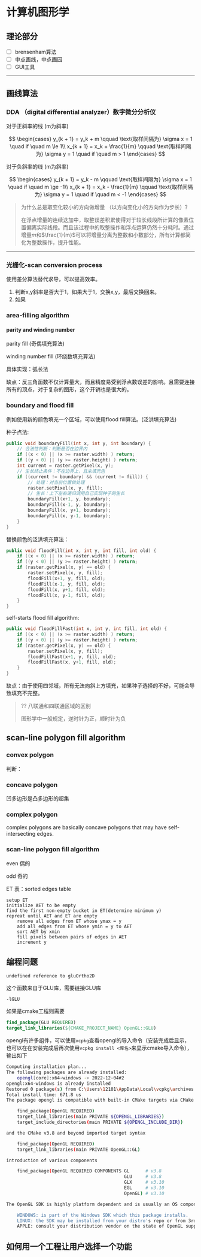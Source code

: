 # 计算机图形学

## 理论部分

- [ ] brensenham算法
- [ ] 中点画线，中点画园
- [ ] GUI工具

---

## 画线算法

### DDA （digital differential analyzer）数字微分分析仪

对于正斜率的线 (m为斜率)

$$
\begin{cases}
y_{k + 1} = y_k + m \qquad \text{取样间隔为} \sigma x = 1 \quad if \quad m \le  1\\
x_{k + 1} = x_k + \frac{1}{m} \qquad \text{取样间隔为} \sigma y = 1 \quad if \quad m > 1
\end{cases}
$$

对于负斜率的线 (m为斜率)

$$
\begin{cases}
y_{k + 1} = y_k - m \qquad \text{取样间隔为} \sigma x = 1 \quad if \quad m \ge  -1\\
x_{k + 1} = x_k - \frac{1}{m} \qquad \text{取样间隔为} \sigma y = 1 \quad if \quad m < -1
\end{cases}
$$

> 为什么总是取变化较小的方向做增量 （以方向变化小的方向作为步长）?
>
> 在浮点增量的连续迭加中，取整误差积累使得对于较长线段所计算的像素位置偏离实际线段。而且该过程中的取整操作和浮点运算仍然十分耗时。通过增量$m$和$\frac{1}{m}$可以将增量分离为整数和小数部分，所有计算都简化为整数操作，提升性能。

---

### 光栅化-scan conversion process

使用差分算法替代求导，可以提高效率。

1. 判断x,y斜率是否大于1，如果大于1，交换x,y，最后交换回来。
2. 如果

### area-filling algorithm

#### parity and winding number

parity fill (奇偶填充算法)

winding number fill (环绕数填充算法)

具体实现：弧长法

缺点：反三角函数不仅计算量大，而且精度易受到浮点数误差的影响。且需要连接所有的顶点，对于复杂的图形，这个开销也是很大的。

### boundary and flood fill

例如使用新的颜色填充一个区域，可以使用flood fill算法。(泛洪填充算法)

种子点法:

```C++
public void boundaryFill(int x, int y, int boundary) {
    // 合法性判断：判断是否在边界内
    if ((x < 0) || (x >= raster.width) ) return;
    if ((y < 0) || (y >= raster.height) ) return;
    int current = raster.getPixel(x, y);
    // 生长终止条件：不在边界上，且未填充色
    if ((current != boundary) && (current != fill)) {
        // 处理：对当前位置做处理
        raster.setPixel(x, y, fill);
        // 生长：上下左右递归调用自己实现种子的生长
        boundaryFill(x+1, y, boundary);
        boundaryFill(x-1, y, boundary);
        boundaryFill(x, y+1, boundary);
        boundaryFill(x, y-1, boundary);
    }
}
```

替换颜色的泛洪填充算法：

```C++
public void floodFill(int x, int y, int fill, int old) {
    if ((x < 0) || (x >= raster.width) ) return;
    if ((y < 0) || (y >= raster.height) ) return;
    if (raster.getPixel(x, y) == old) {
        raster.setPixel(x, y, fill);
        floodFill(x+1, y, fill, old);
        floodFill(x-1, y, fill, old);
        floodFill(x, y+1, fill, old);
        floodFill(x, y-1, fill, old);
    }
}
```

self-starts flood fill algorithm:

```C++
public void floodFillFast(int x, int y, int fill, int old) {
    if ((x < 0) || (x >= raster.width) ) return;
    if ((y < 0) || (y >= raster.height) ) return;
    if (raster.getPixel(x, y) == old) {
        raster.setPixel(x, y, fill);
        floodFillFast(x+1, y, fill, old);
        floodFillFast(x, y+1, fill, old);
    }
}
```

缺点：由于使用四邻域，所有无法向斜上方填充，如果种子选择的不好，可能会导致填充不完整。

> ?? 八联通和四联通区域的区别
>
> 图形学中一般规定，逆时针为正，顺时针为负

## scan-line polygon fill algorithm

### convex polygon

判断：

### concave polygon

凹多边形是凸多边形的超集

### complex polygon

complex polygons are basically concave polygons that may have self-intersecting edges.

### scan-line polygon fill algorithm

even 偶的

odd 奇的 

ET 表：sorted edges table

```pseudocode
setup ET
initialize AET to be empty
find the first non-empty bucket in ET(determine minimum y)
repreat until AET and ET are empty
    remove all edges from ET whose ymax = y
    add all edges from ET whose ymin = y to AET
    sort AET by xmin
    fill pixels between pairs of edges in AET
    increment y
```

## 编程问题

`undefined reference to gluOrtho2D`

这个函数来自于GLU库，需要链接GLU库

`-lGLU`

如果是cmake工程则需要

```cmake
find_package(GLU REQUIRED)
target_link_libraries(${CMAKE_PROJECT_NAME} OpenGL::GLU)
```

opengl有许多组件，可以使用`vcpkg`查看opengl的导入命令（安装完成后显示，也可以在在安装完成后再次使用`vcpkg install <库名>`来显示cmake导入命令），输出如下

```bash
Computing installation plan...
The following packages are already installed:
    opengl[core]:x64-windows -> 2022-12-04#2
opengl:x64-windows is already installed
Restored 0 package(s) from C:\Users\12101\AppData\Local\vcpkg\archives in 154.3 us. Use --debug to see more details.
Total install time: 671.8 us
The package opengl is compatible with built-in CMake targets via CMake v3.7 and prior syntax

    find_package(OpenGL REQUIRED)
    target_link_libraries(main PRIVATE ${OPENGL_LIBRARIES})
    target_include_directories(main PRIVATE ${OPENGL_INCLUDE_DIR})

and the CMake v3.8 and beyond imported target syntax

    find_package(OpenGL REQUIRED)
    target_link_libraries(main PRIVATE OpenGL::GL)

introduction of various components

    find_package(OpenGL REQUIRED COMPONENTS GL      # v3.8
                                            GLU     # v3.8
                                            GLX     # v3.10
                                            EGL     # v3.10
                                            OpenGL) # v3.10

The OpenGL SDK is highly platform dependent and is usually an OS component. It's not realistic to build from source for every platform.

    WINDOWS: is part of the Windows SDK which this package installs.
    LINUX: the SDK may be installed from your distro's repo or from 3rd parties manually. There are too many to count.
    APPLE: consult your distribution vendor on the state of OpenGL support: https://support.apple.com/en-us/HT202823
```

## 如何用一个工程让用户选择一个功能